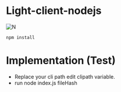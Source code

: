 # Light-client-nodejs

![N](https://assets.swrmlabs.io/images/logo-icon.svg)

    npm install


# Implementation (Test)

  - Replace your cli path edit clipath variable.
  - run node index.js fileHash

